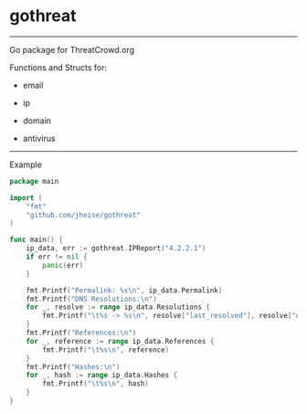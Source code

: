 # gothreat
---

Go package for ThreatCrowd.org

Functions and Structs for:

- email

- ip

- domain

- antivirus

---

Example

```go
package main

import (
	"fmt"
	"github.com/jheise/gothreat"
)

func main() {
	ip_data, err := gothreat.IPReport("4.2.2.1")
	if err != nil {
		panic(err)
	}

	fmt.Printf("Permalink: %s\n", ip_data.Permalink)
	fmt.Printf("DNS Resolutions:\n")
	for _, resolve := range ip_data.Resolutions {
		fmt.Printf("\t%s -> %s\n", resolve["last_resolved"], resolve["domain"])
	}
	fmt.Printf("References:\n")
	for _, reference := range ip_data.References {
		fmt.Printf("\t%s\n", reference)
	}
	fmt.Printf("Hashes:\n")
	for _, hash := range ip_data.Hashes {
		fmt.Printf("\t%s\n", hash)
	}
}
```
